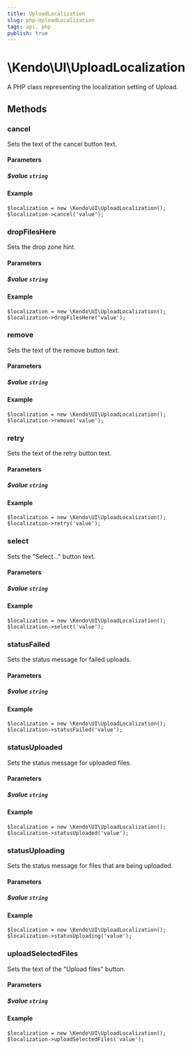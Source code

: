 ```yaml
---
title: UploadLocalization
slug: php-UploadLocalization
tags: api, php
publish: true
---
```


# \Kendo\UI\UploadLocalization

A PHP class representing the localization setting of Upload.


## Methods

### cancel
Sets the text of the cancel button text.
#### Parameters

##### $value `string`



#### Example 
    $localization = new \Kendo\UI\UploadLocalization();
    $localization->cancel('value');

### dropFilesHere
Sets the drop zone hint.
#### Parameters

##### $value `string`



#### Example 
    $localization = new \Kendo\UI\UploadLocalization();
    $localization->dropFilesHere('value');

### remove
Sets the text of the remove button text.
#### Parameters

##### $value `string`



#### Example 
    $localization = new \Kendo\UI\UploadLocalization();
    $localization->remove('value');

### retry
Sets the text of the retry button text.
#### Parameters

##### $value `string`



#### Example 
    $localization = new \Kendo\UI\UploadLocalization();
    $localization->retry('value');

### select
Sets the "Select..." button text.
#### Parameters

##### $value `string`



#### Example 
    $localization = new \Kendo\UI\UploadLocalization();
    $localization->select('value');

### statusFailed
Sets the status message for failed uploads.
#### Parameters

##### $value `string`



#### Example 
    $localization = new \Kendo\UI\UploadLocalization();
    $localization->statusFailed('value');

### statusUploaded
Sets the status message for uploaded files.
#### Parameters

##### $value `string`



#### Example 
    $localization = new \Kendo\UI\UploadLocalization();
    $localization->statusUploaded('value');

### statusUploading
Sets the status message for files that are being uploaded.
#### Parameters

##### $value `string`



#### Example 
    $localization = new \Kendo\UI\UploadLocalization();
    $localization->statusUploading('value');

### uploadSelectedFiles
Sets the text of the "Upload files" button.
#### Parameters

##### $value `string`



#### Example 
    $localization = new \Kendo\UI\UploadLocalization();
    $localization->uploadSelectedFiles('value');

